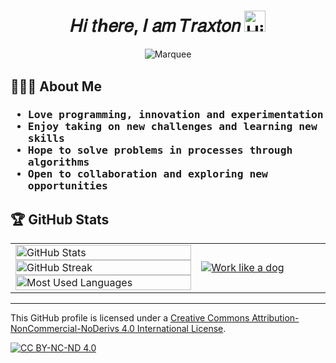 <h1 align="center"> 𝐻𝑖 𝑡ℎ𝑒𝑟𝑒, 𝐼 𝑎𝑚 𝑇𝑟𝑎𝑥𝑡𝑜𝑛 <img alt="Hi" width="34" src="https://media.giphy.com/media/hvRJCLFzcasrR4ia7z/giphy.gif" /></h1>

<!-- Marquee stuff -->
<p align="center">
  <img alt="Marquee" src="https://readme-typing-svg.herokuapp.com?font=Fira+Code&weight=500&size=22&duration=3500&pause=1500&color=00FF00&center=true&vCenter=true&random=false&width=455&lines=Majoring+in+Chemical+Engineering;Specialized+in+Process+Engineering;Taking+Pleasure+in+Programming" /><br/>
  <img alt="Dividing Line" width="100%" height=2 src="https://www.animatedimages.org/data/media/562/animated-line-image-0447.gif" />
</p>

<!-- Self introduction -->
<h2>🧑🏼‍🔬 About Me</h2>

<h3><samp><ul>
  <li>Love programming, innovation and experimentation</li>
  <li>Enjoy taking on new challenges and learning new skills</li>
  <li>Hope to solve problems in processes through algorithms</li>
  <li>Open to collaboration and exploring new opportunities</li>
</ul></samp></h3>

<!-- GitHub activity stuff -->
<h2>🏆 GitHub Stats</h2>

<table>
  <tr>
    <td width="59%">
      <a href="https://github.com/notxart">
        <img alt="GitHub Stats" width="100%" src="https://github-readme-stats.vercel.app/api?username=notxart&hide=stars,contribs&show_icons=true&theme=radical&title_color=ff3068?&icon_color=fe428e&border_color=f8d847&border_radius=10" />
        <img alt="GitHub Streak" width="100%" src="https://streak-stats.demolab.com?user=notxart&theme=radical&border_radius=10&mode=weekly&border=F8D847" />
        <img alt="Most Used Languages" width="100%" src="https://github-readme-stats.vercel.app/api/top-langs/?username=notxart&langs_count=4&layout=compact&hide_title=true&theme=radical&border_color=f8d847&border_radius=10" />
      </a>
    </td>
    <td width="41%">
      <a href="https://w.wallhaven.cc/full/kx/wallhaven-kxwxgm.jpg">
        <img alt="Work like a dog" src="https://w.wallhaven.cc/full/kx/wallhaven-kxwxgm.jpg" />
      </a>
    </td>
  </tr>
</table>

<!-- Contribution stuff (Not available yet) -->
<!-- <details open>
  <summary><h2>🗃️ Top Projects I've Contributed To</h2></summary>

  <p align="left">
    <a href="https://github.com/notxart/notxart">
      <img alt="My Repo" width="32.5%" src="https://denvercoder1-github-readme-stats.vercel.app/api/pin/?username=notxart&theme=radical&hide_border=true&show_icons=false&text_color=fff&repo=notxart" />
    </a>
  </p>

  <p align="right">
    <a href="https://github.com/notxart?tab=repositories&type=fork&sort=stargazers"><img alt="All Forks" src="https://custom-icon-badges.demolab.com/badge/All_Forks-141321?logo=fork&logoColor=fe428e&style=for-the-badge" /></a>
  </p>
</details> -->

<!-- LICENSE stuff -->
<hr>
<p>
  This GitHub profile is licensed under a <a href="http://creativecommons.org/licenses/by-nc-nd/4.0/">Creative Commons Attribution-NonCommercial-NoDerivs 4.0 International License</a>.
</p>

<p>
  <a href="http://creativecommons.org/licenses/by-nc-nd/4.0/"><img src="https://licensebuttons.net/l/by-nc-nd/4.0/88x31.png" alt="CC BY-NC-ND 4.0"></a>
</p>
